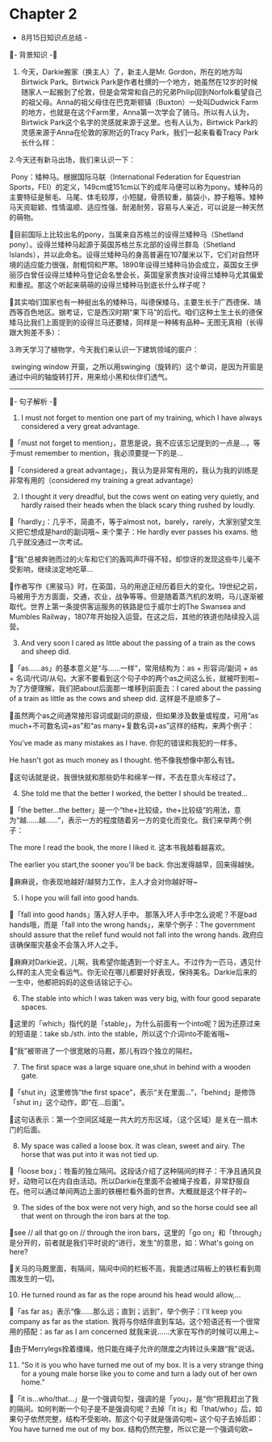 # Chapter 2

- 8月15日知识点总结 - 

🎈- 背景知识 -🎈 

1. 今天，Darkie搬家（换主人）了，新主人是Mr. Gordon，所在的地方叫Birtwick Park。Birtwick Park是作者杜撰的一个地方，她虽然在12岁的时候随家人一起搬到了伦敦，但是会常常和自己的兄弟Philip回到Norfolk看望自己的祖父母。Anna的祖父母住在巴克斯顿镇（Buxton）一处叫Dudwick Farm的地方，也就是在这个Farm里，Anna第一次学会了骑马。所以有人认为，Birtwick Park这个名字的灵感就来源于这里。也有人认为，Birtwick Park的灵感来源于Anna在伦敦的家附近的Tracy Park，我们一起来看看Tracy Park长什么样： 



2.今天还有新马出场，我们来认识一下：

​       Pony：矮种马。根据国际马联（International Federation for Equestrian Sports，FEI）的定义，149cm或151cm以下的成年马便可以称为pony。矮种马的主要特征是鬃毛、马尾、体毛较厚，小短腿，骨质较重，脑袋小，脖子粗等。矮种马天资聪颖、性情温顺、适应性强、耐渴耐劳，容易与人亲近，可以说是一种天然的萌物。



🐴目前国际上比较出名的pony，当属来自苏格兰的设得兰矮种马（Shetland pony）。设得兰矮种马起源于英国苏格兰东北部的设得兰群岛（Shetland Islands），并以此命名。设得兰矮种马的身高普遍在107厘米以下，它们对自然环境的适应能力很强，耐粗饲和严寒。1890年设得兰矮种马协会成立，英国女王伊丽莎白曾任设得兰矮种马登记会名誉会长，英国皇家贵族对设得兰矮种马尤其偏爱和重视。那这个听起来萌萌的设得兰矮种马到底长什么样子呢？ 



🐴其实咱们国家也有一种挺出名的矮种马，叫德保矮马，主要生长于广西德保、靖西等百色地区。据考证，它是西汉时期“果下马”的后代。咱们这种土生土长的德保矮马比我们上面提到的设得兰马还要矮，同样是一种稀有品种~ 无图无真相（长得跟大狗差不多）： 



3.昨天学习了植物学，今天我们来认识一下建筑领域的窗户：

​       swinging window 开窗，之所以用swinging（旋转的）这个单词，是因为开窗是通过中间的轴旋转打开，用来给小黑和伙伴们透气。



---



🎈- 句子解析 -🎈 

1. I must not forget to mention one part of my training, which I have always considered a very great advantage.

🌴「must not forget to mention」，意思是说，我不应该忘记提到的一点是…，等于must remember to mention，我必须要提一下的是…

🌴「considered a great advantage」，我认为是非常有用的，我认为我的训练是非常有用的（considered my training a great advantage）



2. I thought it very dreadful, but the cows went on eating very quietly, and hardly raised their heads when the black scary thing rushed by loudly.

🌴「hardly」：几乎不，简直不，等于almost not，barely，rarely，大家别望文生义把它想成是hard的副词哦~ 来个栗子：He hardly ever passes his exams.  他几乎就没通过一次考试。



🌴“我”总被奔驰而过的火车和它们的轰鸣声吓得不轻，却惊讶的发现这些牛儿毫不受影响，继续淡定地吃草…

🌴作者写作《黑骏马》时，在英国，马的用途正经历着巨大的变化。19世纪之前，马被用于方方面面，交通，农业，战争等等。但是随着蒸汽机的发明，马儿逐渐被取代。世界上第一条提供客运服务的铁路是位于威尔士的The Swansea and Mumbles Railway，1807年开始投入运营。在这之后，其他的铁道也陆续投入运营。



3. And very soon I cared as little about the passing of a train as the cows and sheep did.

🌴「as……as」的基本意义是“与……一样”，常用结构为：as + 形容词/副词 + as + 名词/代词/从句。大家不要看到这个句子中的两个as之间这么长，就被吓到啦~ 为了方便理解，我们把about后面那一堆移到前面去：I cared about the passing of a train as little as the cows and sheep did. 这样是不是顺多了~

🌴虽然两个as之间通常接形容词或副词的原级，但如果涉及数量或程度，可用“as much+不可数名词+as”和“as many+复数名词+as”这样的结构，来两个例子：

You've made as many mistakes as I have. 你犯的错误和我犯的一样多。

He hasn't got as much money as I thought. 他不像我想像中那么有钱。

🌴这句话就是说，我很快就和那些奶牛和绵羊一样，不去在意火车经过了。



4. She told me that the better I worked, the better I should be treated…

🌴「the better…the better」是一个“the+比较级，the+比较级”的用法，意为“越……越……”，表示一方的程度随着另一方的变化而变化。我们来举两个例子：

The more I read the book, the more I liked it. 这本书我越看越喜欢。

The earlier you start,the sooner you'll be back. 你出发得越早，回来得越快。

🌴麻麻说，你表现地越好/越努力工作，主人才会对你越好呀~



5. I hope you will fall into good hands.

🌴「fall into good hands」落入好人手中。 那落入坏人手中怎么说呢？不是bad hands哦，而是「fall into the wrong hands」，来举个例子：The government should assure that the relief fund would not fall into the wrong hands. 政府应该确保赈灾基金不会落入坏人之手。

🌴麻麻对Darkie说，儿啊，我希望你能遇到一个好主人。不过作为一匹马，遇见什么样的主人完全看运气。你无论在哪儿都要好好表现，保持美名。Darkie后来的一生中，他都把妈妈的这些话铭记于心。



6. The stable into which I was taken was very big, with four good separate spaces.

🌴这里的「which」指代的是「stable」，为什么前面有一个into呢？因为还原过来的短语是：take sb./sth. into the stable，所以这个介词into不能省哦~

🌴“我”被带进了一个很宽敞的马厩，那儿有四个独立的隔栏。



7. The first space was a large square one,shut in behind with a wooden gate.

🌴「shut in」这里修饰“the first space”，表示“关在里面...”，「behind」是修饰「shut in」这个动作，即“在...后面”。

🌴这句话表示：第一个空间区域是一共大的方形区域，（这个区域）是关在一扇木门的后面。



8. My space was called a loose box. It was clean, sweet and airy. The horse that was put into it was not tied up.

🌴「loose box」：牲畜的独立隔间。这段话介绍了这种隔间的样子：干净且通风良好，动物可以在内自由活动。所以Darkie在里面不会被绳子拴着，非常舒服自在。他可以通过单间两边上面的铁栅栏看外面的世界。大概就是这个样子的~



9. The sides of the box were not very high, and so the horse could see all that went on through the iron bars at the top.

🌴see // all that go on // through the iron bars，这里的「go on」和「through」是分开的，前者就是我们平时说的“进行，发生”的意思，如：What's going on here?

🌴关马的马厩里面，有隔间，隔间中间的栏板不高，我能透过隔板上的铁栏看到周围发生的一切。



10. He turned round as far as the rope around his head would allow,…

🌴「as far as」表示“像……那么远；直到；远到”，举个例子：I'll keep you company as far as the station. 我将与你结伴直到车站。这个短语还有一个很常用的搭配：as far as I am concerned 就我来说……大家在写作的时候可以用上~

🌴由于Merrylegs拴着缰绳，他只能在绳子允许的限度之内转过头来跟“我”说话。



11. “So it is you who have turned me out of my box. It is a very strange thing for a young male horse like you to come and turn a lady out of her own home.” 

🌴「it is…who/that…」是一个强调句型，强调的是「you」，是“你”把我赶出了我的隔间。如何判断一个句子是不是强调句呢？去掉「it is」和「that/who」后，如果句子依然完整，结构不受影响，那这个句子就是强调句啦~ 这个句子去掉后即：You have turned me out of my box. 结构仍然完整，所以它是一个强调句欧~



